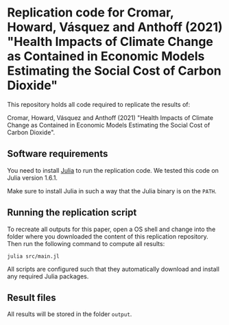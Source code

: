 # Replication code for Cromar, Howard, Vásquez and Anthoff (2021) "Health Impacts of Climate Change as Contained in Economic Models Estimating the Social Cost of Carbon Dioxide"

This repository holds all code required to replicate the results of:

Cromar, Howard, Vásquez and Anthoff (2021) "Health Impacts of Climate Change as Contained in Economic Models Estimating the Social Cost of Carbon Dioxide".

## Software requirements

You need to install [Julia](http://julialang.org/) to run the replication code. We tested this code on Julia version 1.6.1.

Make sure to install Julia in such a way that the Julia binary is on the `PATH`.

## Running the replication script

To recreate all outputs for this paper, open a OS shell and change into the folder where you downloaded the content of this replication repository. Then run the following command to compute all results:

```
julia src/main.jl
```

All scripts are configured such that they automatically download and install any required Julia packages.

## Result files

All results will be stored in the folder `output`.
